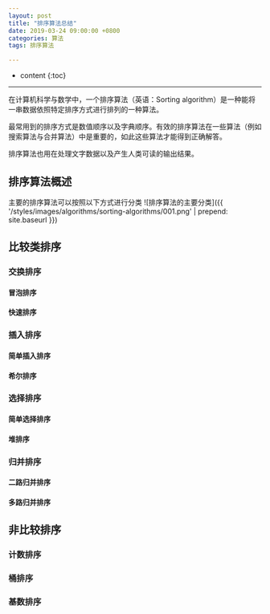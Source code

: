 ```yaml
---
layout: post
title: "排序算法总结"
date: 2019-03-24 09:00:00 +0800 
categories: 算法
tags: 排序算法

---
```

* content
{:toc}
---
在计算机科学与数学中，一个排序算法（英语：Sorting algorithm）是一种能将一串数据依照特定排序方式进行排列的一种算法。  

最常用到的排序方式是数值顺序以及字典顺序。有效的排序算法在一些算法（例如搜索算法与合并算法）中是重要的，如此这些算法才能得到正确解答。  

排序算法也用在处理文字数据以及产生人类可读的输出结果。


<!-- more -->

## 排序算法概述
主要的排序算法可以按照以下方式进行分类
![排序算法的主要分类]({{ '/styles/images/algorithms/sorting-algorithms/001.png' | prepend: site.baseurl }})

## 比较类排序

### 交换排序

#### 冒泡排序

#### 快速排序

### 插入排序

#### 简单插入排序

#### 希尔排序

### 选择排序

#### 简单选择排序

#### 堆排序

### 归并排序

#### 二路归并排序

#### 多路归并排序

## 非比较排序

### 计数排序

### 桶排序

### 基数排序